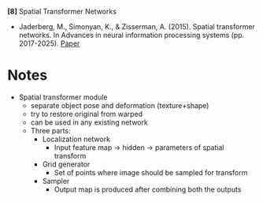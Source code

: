 **[8]** Spatial Transformer Networks
- Jaderberg, M., Simonyan, K., & Zisserman, A. (2015). Spatial transformer networks. In Advances in neural information processing systems (pp. 2017-2025).
[Paper](http://papers.nips.cc/paper/5854-spatial-transformer-networks.pdf)

# Notes
- Spatial transformer module
  - separate object pose and deformation (texture+shape)
  - try to restore original from warped
  - can be used in any existing network
  - Three parts:
    - Localization network
      - Input feature map -> hidden -> parameters of spatial transform
    - Grid generator
      - Set of points where image should be sampled for transform
    - Sampler
      - Output map is produced after combining both the outputs
